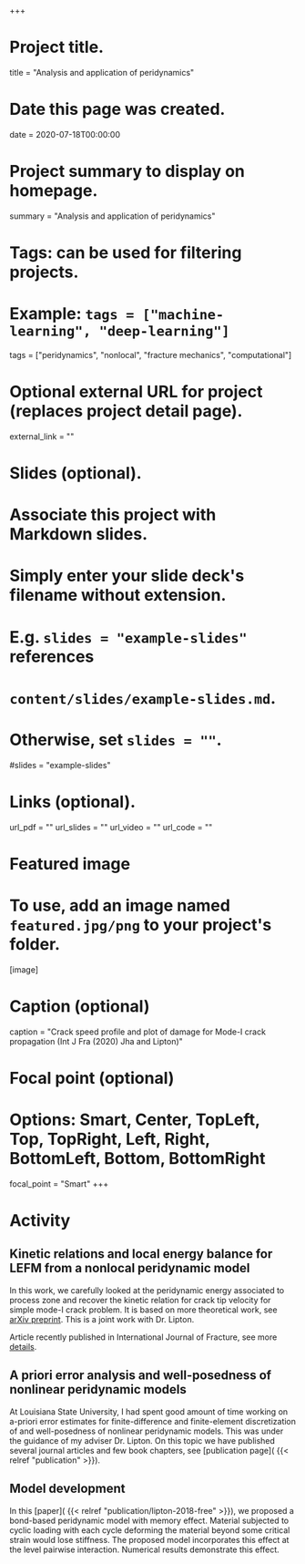 +++
# Project title.
title = "Analysis and application of peridynamics"

# Date this page was created.
date = 2020-07-18T00:00:00

# Project summary to display on homepage.
summary = "Analysis and application of peridynamics"

# Tags: can be used for filtering projects.
# Example: `tags = ["machine-learning", "deep-learning"]`
tags = ["peridynamics", "nonlocal", "fracture mechanics", "computational"]

# Optional external URL for project (replaces project detail page).
external_link = ""

# Slides (optional).
#   Associate this project with Markdown slides.
#   Simply enter your slide deck's filename without extension.
#   E.g. `slides = "example-slides"` references 
#   `content/slides/example-slides.md`.
#   Otherwise, set `slides = ""`.
#slides = "example-slides"

# Links (optional).
url_pdf = ""
url_slides = ""
url_video = ""
url_code = ""


# Featured image
# To use, add an image named `featured.jpg/png` to your project's folder. 
[image]
  # Caption (optional)
  caption = "Crack speed profile and plot of damage for Mode-I crack propagation (Int J Fra (2020) Jha and Lipton)"
  
  # Focal point (optional)
  # Options: Smart, Center, TopLeft, Top, TopRight, Left, Right, BottomLeft, Bottom, BottomRight
  focal_point = "Smart"
+++


# Activity

## Kinetic relations and local energy balance for LEFM from a nonlocal peridynamic model

In this work, we carefully looked at the peridynamic energy associated to process zone and recover the kinetic relation for crack tip velocity for simple mode-I crack problem. It is based on more theoretical work, see [arXiv preprint](https://arxiv.org/abs/2001.00313). This is a joint work with Dr. Lipton.

Article recently published in International Journal of Fracture, see more [details](https://link.springer.com/article/10.1007/s10704-020-00480-0).

## A priori error analysis and well-posedness of nonlinear peridynamic models

At Louisiana State University, I had spent good amount of time working on a-priori error estimates for finite-difference and finite-element discretization of and well-posedness of nonlinear peridynamic models. This was under the guidance of my adviser Dr. Lipton. On this topic we have published several journal articles and few book chapters, see [publication page]( {{< relref "publication" >}}). 

## Model development

In this [paper]( {{< relref "publication/lipton-2018-free" >}}), we proposed a bond-based peridynamic model with memory effect. Material subjected to cyclic loading with each cycle deforming the material beyond some critical strain would lose stiffness. The proposed model incorporates this effect at the level pairwise interaction. Numerical results demonstrate this effect. 

